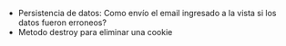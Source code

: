 - Persistencia de datos: Como envío el email ingresado a la vista si los datos fueron erroneos?
- Metodo destroy para eliminar una cookie 
